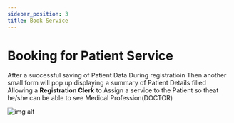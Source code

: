 ```yaml
---
sidebar_position: 3
title: Book Service
---
```


# Booking for Patient Service

After a successful saving of Patient Data During registratioin Then another small form will pop up
displaying a summary of Patient Details filled Allowing a **Registration Clerk** to Assign a service to the Patient so theat he/she can be able to see Medical Profession(DOCTOR)

  ![img alt](/img/bookservice1.png)